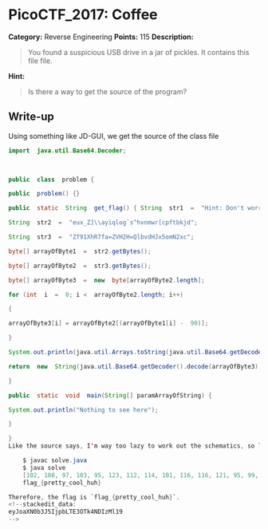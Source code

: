 # PicoCTF_2017: Coffee

**Category:** Reverse Engineering
**Points:** 115
**Description:**

>You found a suspicious USB drive in a jar of pickles. It contains this file file.

**Hint:**

>Is there a way to get the source of the program?

## Write-up
Using something like JD-GUI, we get the source of the class file
```java
import  java.util.Base64.Decoder;

  

public  class  problem {

public  problem() {}

public  static  String  get_flag() { String  str1  =  "Hint: Don't worry about the schematics";

String  str2  =  "eux_Z]\\ayiqlog`s^hvnmwr[cpftbkjd";

String  str3  =  "Zf91XhR7fa=ZVH2H=QlbvdHJx5omN2xc";

byte[] arrayOfByte1  =  str2.getBytes();

byte[] arrayOfByte2  =  str3.getBytes();

byte[] arrayOfByte3  =  new  byte[arrayOfByte2.length];

for (int  i  =  0; i <  arrayOfByte2.length; i++)

{

arrayOfByte3[i] = arrayOfByte2[(arrayOfByte1[i] -  90)];

}

System.out.println(java.util.Arrays.toString(java.util.Base64.getDecoder().decode(arrayOfByte3)));

return  new  String(java.util.Base64.getDecoder().decode(arrayOfByte3));

}

public  static  void  main(String[] paramArrayOfString) {

System.out.println("Nothing to see here");

}

}
Like the source says, I'm way too lazy to work out the schematics, so lets try calling the `get_flag()` method from another file. This is where my [solver](solve.java) comes in! Just compile and run!

    $ javac solve.java 
    $ java solve
    [102, 108, 97, 103, 95, 123, 112, 114, 101, 116, 116, 121, 95, 99, 111, 111, 108, 95, 104, 117, 104, 125]
    flag_{pretty_cool_huh}

Therefore, the flag is `flag_{pretty_cool_huh}`.
<!--stackedit_data:
eyJoaXN0b3J5IjpbLTE3OTk4NDIzMl19
-->